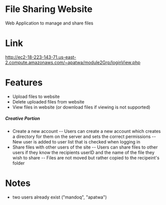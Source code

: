# File Sharing Website
Web Application to manage and share files

# Link
http://ec2-18-223-143-71.us-east-2.compute.amazonaws.com/~apatwa/module2Grp/loginView.php

# Features
- Upload files to website
- Delete uploaded files from website
- View files in website (or download files if viewing is not supported)
##### Creative Portion
- Create a new account
-- Users can create a new account which creates a directory for them on the server and sets the correct permissions
-- New user is added to user list that is checked when logging in
- Share files with other users of the site
-- Users can share files to other users if they know the recipients userID and the name of the file they wish to share
-- Files are not moved but rather copied to the recipeint's folder

# Notes
- two users already exist ("mandoq", "apatwa")


